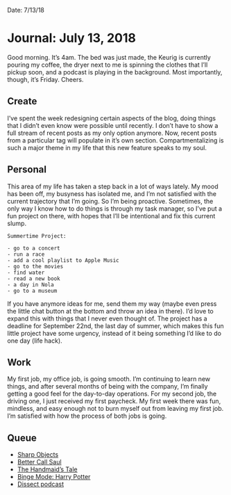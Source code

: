 Date: 7/13/18

# Journal: July 13, 2018

Good morning. It’s 4am. The bed was just made, the Keurig is currently pouring my coffee, the dryer next to me is spinning the clothes that I’ll pickup soon, and a podcast is playing in the background. Most importantly, though, it’s Friday. Cheers.

## Create

I’ve spent the week redesigning certain aspects of the blog, doing things that I didn’t even know were possible until recently. I don’t have to show a full stream of recent posts as my only option anymore. Now, recent posts from a particular tag will populate in it’s own section. Compartmentalizing is such a major theme in my life that this new feature speaks to my soul.

## Personal

This area of my life has taken a step back in a lot of ways lately. My mood has been off, my busyness has isolated me, and I’m not satisfied with the current trajectory that I’m going. So I’m being proactive. Sometimes, the only way I know how to do things is through my task manager, so I’ve put a fun project on there, with hopes that I’ll be intentional and fix this current slump.

	Summertime Project:
	
	- go to a concert
	- run a race
	- add a cool playlist to Apple Music
	- go to the movies
	- find water
	- read a new book
	- a day in Nola
	- go to a museum

If you have anymore ideas for me, send them my way (maybe even press the little chat button at the bottom and throw an idea in there). I’d love to expand this with things that I never even thought of. The project has a deadline for September 22nd, the last day of summer, which makes this fun little project have some urgency, instead of it being something I’d like to do one day (life hack).

## Work

My first job, my office job, is going smooth. I’m continuing to learn new things, and after several months of being with the company, I’m finally getting a good feel for the day-to-day operations. For my second job, the driving one, I just received my first paycheck. My first week there was fun, mindless, and easy enough not to burn myself out from leaving my first job. I’m satisfied with how the process of both jobs is going.

## Queue

- [Sharp Objects](https://youtu.be/DgljcMqPG98)
- [Better Call Saul](https://youtu.be/9q4qzYrHVmI)
- [The Handmaid’s Tale](https://youtu.be/PJTonrzXTJs)
- [Binge Mode: Harry Potter](https://overcast.fm/+JODmAK2ys)
- [Dissect podcast](https://dissectpodcast.com/) 
